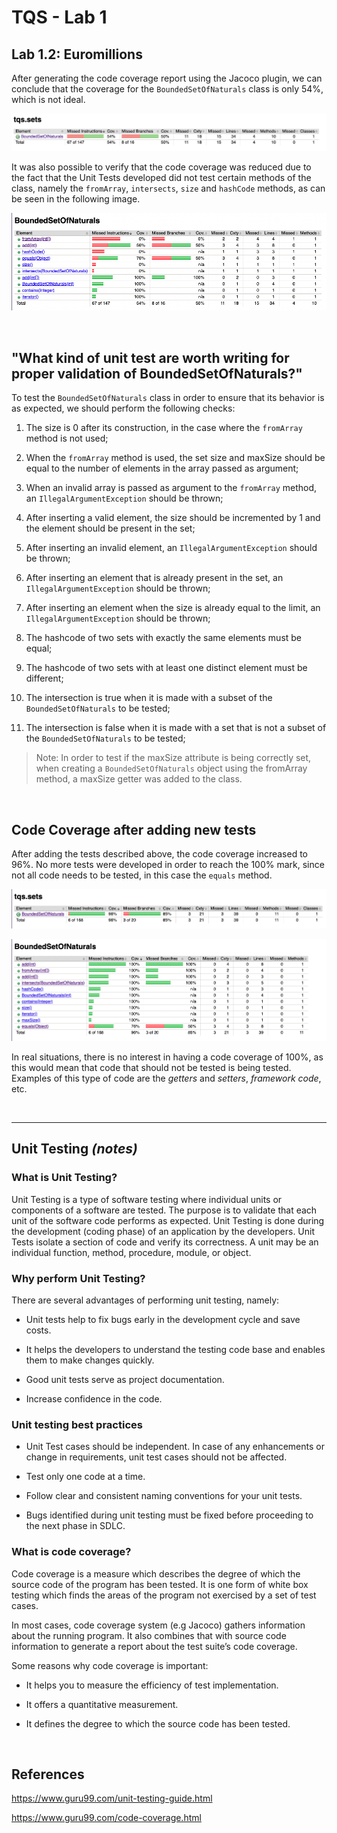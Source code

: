 # TQS - Lab 1

## Lab 1.2: Euromillions

After generating the code coverage report using the Jacoco plugin, we can conclude that the coverage for the `BoundedSetOfNaturals` class is only 54%, which is not ideal.

![Code coverage](./images/code_coverage_before_1.png)

It was also possible to verify that the code coverage was reduced due to the fact that the Unit Tests developed did not test certain methods of the class, namely the `fromArray`, `intersects`, `size` and `hashCode` methods, as can be seen in the following image.

![Code coverage details](./images/code_coverage_before_2.png)

</br>

## "What kind of unit test are worth writing for proper validation of BoundedSetOfNaturals?"

To test the `BoundedSetOfNaturals` class in order to ensure that its behavior is as expected, we should perform the following checks:

1. The size is 0 after its construction, in the case where the `fromArray` method is not used;

2. When the `fromArray` method is used, the set size and maxSize should be equal to the number of elements in the array passed as argument;

3. When an invalid array is passed as argument to the `fromArray` method, an `IllegalArgumentException` should be thrown;

4. After inserting a valid element, the size should be incremented by 1 and the element should be present in the set;

5. After inserting an invalid element, an `IllegalArgumentException` should be thrown;

6. After inserting an element that is already present in the set, an `IllegalArgumentException` should be thrown;

7. After inserting an element when the size is already equal to the limit, an `IllegalArgumentException` should be thrown;

8. The hashcode of two sets with exactly the same elements must be equal;

9. The hashcode of two sets with at least one distinct element must be different;

10. The intersection is true when it is made with a subset of the `BoundedSetOfNaturals` to be tested;

11. The intersection is false when it is made with a set that is not a subset of the `BoundedSetOfNaturals` to be tested;

> Note: In order to test if the maxSize attribute is being correctly set, when creating a `BoundedSetOfNaturals` object using the fromArray method, a maxSize getter was added to the class.

</br>

## Code Coverage after adding new tests

After adding the tests described above, the code coverage increased to 96%. No more tests were developed in order to reach the 100% mark, since not all code needs to be tested, in this case the `equals` method.

![Code coverage](./images/code_coverage_after_1.png)

![Code coverage details](./images/code_coverage_after_2.png)

In real situations, there is no interest in having a code coverage of 100%, as this would mean that code that should not be tested is being tested. Examples of this type of code are the *getters* and *setters*, *framework code*, etc.

</br>

---

## Unit Testing *(notes)*

### What is Unit Testing?

Unit Testing is a type of software testing where individual units or components of a software are tested. The purpose is to validate that each unit of the software code performs as expected. Unit Testing is done during the development (coding phase) of an application by the developers. Unit Tests isolate a section of code and verify its correctness. A unit may be an individual function, method, procedure, module, or object.

### Why perform Unit Testing?

There are several advantages of performing unit testing, namely:

- Unit tests help to fix bugs early in the development cycle and save costs.

- It helps the developers to understand the testing code base and enables them to make changes quickly.

- Good unit tests serve as project documentation.

- Increase confidence in the code.

### Unit testing best practices

- Unit Test cases should be independent. In case of any enhancements or change in requirements, unit test cases should not be affected.

- Test only one code at a time.

- Follow clear and consistent naming conventions for your unit tests.

- Bugs identified during unit testing must be fixed before proceeding to the next phase in SDLC.

### What is code coverage?

Code coverage is a measure which describes the degree of which the source code of the program has been tested. It is one form of white box testing which finds the areas of the program not exercised by a set of test cases.

In most cases, code coverage system (e.g Jacoco) gathers information about the running program. It also combines that with source code information to generate a report about the test suite’s code coverage.

Some reasons why code coverage is important:

- It helps you to measure the efficiency of test implementation.

- It offers a quantitative measurement.

- It defines the degree to which the source code has been tested.

</br>

## References

<https://www.guru99.com/unit-testing-guide.html>

<https://www.guru99.com/code-coverage.html>
